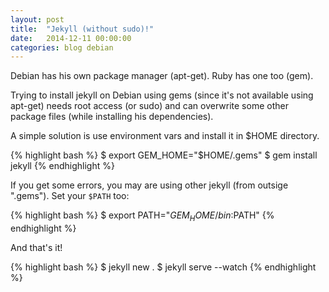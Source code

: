 ```yaml
---
layout: post
title:  "Jekyll (without sudo)!"
date:   2014-12-11 00:00:00
categories: blog debian
---
```


Debian has his own package manager (apt-get). Ruby has one too (gem).

Trying to install jekyll on Debian using gems (since it's not available using apt-get) needs root access (or sudo) and can overwrite some other package files (while installing his dependencies).

A simple solution is use environment vars and install it in $HOME directory.

{% highlight bash %}
$ export GEM_HOME="$HOME/.gems"
$ gem install jekyll
{% endhighlight %}

If you get some errors, you may are using other jekyll (from outsige ".gems"). Set your `$PATH` too:

{% highlight bash %}
$ export PATH="$GEM_HOME/bin:$PATH"
{% endhighlight %}

And that's it!

{% highlight bash %}
$ jekyll new .
$ jekyll serve --watch
{% endhighlight %}
